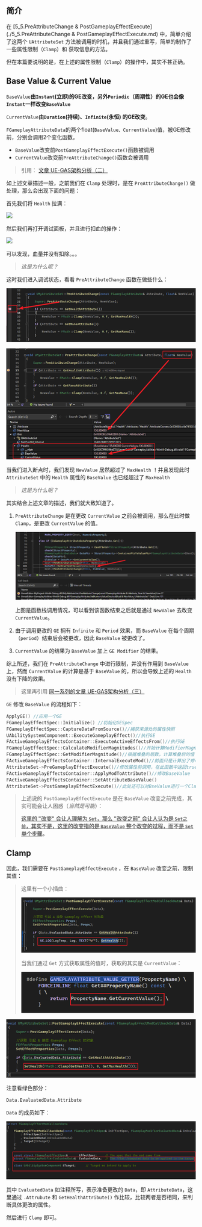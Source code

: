 ## 简介

在 [5_5.PreAttributeChange & PostGameplayEffectExecute](./5_5.PreAttributeChange & PostGameplayEffectExecute.md) 中，简单介绍了这两个 `UAttributeSet` 方法被调用的时机，并且我们通过重写，简单的制作了一些属性限制（`Clamp`）和 获取信息的方法。

但在本篇要说明的是，在上述的属性限制（`Clamp`）的操作中，其实不甚正确。

## Base Value & Current Value

`BaseValue`**由`Instant`(立即)的GE改变，另外`Periodic`（周期性）的GE也会像`Instant`一样改变`BaseValue`**

`CurrentValue`**由`Duration`(持续)、`Infinite`(永恒) 的GE改变**。 

`FGameplayAttributeData`的两个float(`BaseValue、CurrentValue`)值，被GE修改前，分别会调用2个变化函数。

- `BaseValue`改变前`PostGameplayEffectExecute()`函数被调用
- `CurrentValue`改变前`PreAttributeChange()`函数会被调用

> 引用： [文章 UE-GAS架构分析（二）](https://zhuanlan.zhihu.com/p/464303056)

如上述文章描述一般，之前我们在 `Clamp` 处理时，是在 `PreAttributeChange()` 做处理，那么会出现下面的问题：

首先我们将 `Health` 拉满：

![](image/GameplayTags07.gif)

然后我们再打开调试面板，并且进行扣血的操作：

![](image/GameplayTags08.gif)

可以发现，血量并没有扣除。。。

> *这是为什么呢？*

这时我们进入调试状态，看看 `PreAttributeChange` 函数在做些什么：

![1715336261544](image/1715336261544.png)

![1715336318286](image/1715336318286.png)

当我们进入断点时，我们发现 `NewValue` 居然超过了 `MaxHealth` ！并且发现此时 `AttributeSet` 中的 `Health` 属性的 `BaseValue` 也已经超过了 `MaxHealth`

> *这是为什么呢？*

其实结合上述文章的描述，我们就大致知道了。

1. `PreAttributeChange` 是在更改 `CurrentValue` 之前会被调用，那么在此时做 `Clamp`，是更改 `CurrentValue` 的值。

   ![1715336508262](image/1715336508262.png)

   上图是函数栈调用情况，可以看到该函数结束之后就是通过 `NewValue` 去改变 `CurrentValue`。

2. 由于调用更改的 `GE` 拥有 `Infinite` 和 `Period` 效果，而 `BaseValue` 在每个周期（`period`）结束后会被更改，因此 `BaseValue` 被更改了。

3.  `CurrentValue` 的结果为 `BaseValue` 加上 `GE Modifier` 的结果。

综上所述，我们在 `PreAttributeChange` 中进行限制，并没有作用到 `BaseValue` 上，然而 `CurrentValue` 的计算是基于 `BaseValue` 的，所以会导致上述的 `Health` 没有下降的效果。

> 这里再引用 [同一系列的文章 UE-GAS架构分析（三）](https://zhuanlan.zhihu.com/p/464329488)

`GE` 修改 `BaseValue` 的流程如下：

```cpp
ApplyGE() //应用一个GE
FGameplayEffectSpec::Initialize() //初始化GESpec
FGameplayEffectSpec::CaptureDataFromSource()//捕获来源处的属性快照
UAbilitySystemComponent::ExecuteGameplayEffect()//执行GE
FActiveGameplayEffectsContainer::ExecuteActiveEffectsFrom()//执行GE
FGameplayEffectSpec::CalculateModifierMagnitudes()//开始计算ModifierMagnitudes，根据以上表格的四种MagnitudeCalculationType，分别计算
FGameplayEffectSpec::GetModifierMagnitude()//根据堆叠的层数，计算堆叠后的值
FActiveGameplayEffectsContainer::InternalExecuteMod()//前面只是计算出了修改器的值，但还没有修改属性。在此函数中才是真正的执行修改器
AttributeSet->PreGameplayEffectExecute()//修改属性前调用，在此函数中返回true或false，还可以控制是否继续修改该属性
FActiveGameplayEffectsContainer::ApplyModToAttribute()//修改BaseValue
FActiveGameplayEffectsContainer::SetAttributeBaseValue()
AttributeSet->PostGameplayEffectExecute()//此处还可以对BseValue进行一个Clamping操作
```

> 上述说的 `PostGameplayEffectExecute` 是在 `BaseValue` 改变之前完成，其实可能会让人困惑（*当然是可能*）：
>
> **<u>这里的 "改变" 会让人理解为 `Set`，那么 "改变之前" 会让人认为是 `Set之前`，其实不是，这里的改变指的是 `BaseValue` 整个改变的过程，而不是 `Set` 单个步骤</u>。**

## Clamp

因此，我们需要在 `PostGameplayEffectExecute` ，在 `BaseValue` 改变之前，限制其值：

> 这里有一个小插曲：
>
> ![1715394844957](image/1715394844957.png)
>
> 当我们通过 `Get` 方式获取属性的值时，获取的其实是 `CurrentValue`：
>
> ![1715394874579](image/1715394874579.png)

![1715394950054](image/1715394950054.png)

注意看绿色部分：

```C++
Data.EvaluatedData.Attribute
```

`Data` 的成员如下：

![1715395024627](image/1715395024627.png)

其中 `EvaluatedData` 如注释所写，表示准备更改的 `Data`，即 `AttributeData`，这里通过 `.Attrubute` 和 `GetHealthAttribute()` 作比较，比较两者是否相同，来判断具体更改的属性。

然后进行 `Clamp` 即可。

